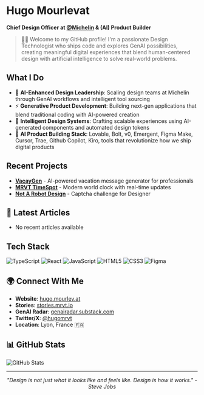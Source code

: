 # Hugo Mourlevat
**Chief Design Officer at [@Michelin](https://github.com/michelin) & (AI) Product Builder**

> 👋🏽 Welcome to my GitHub profile! I'm a passionate Design Technologist who ships code and explores GenAI possibilities, creating meaningful digital experiences that blend human-centered design with artificial intelligence to solve real-world problems.

## What I Do

- 🤖 **AI-Enhanced Design Leadership**: Scaling design teams at Michelin through GenAI workflows and intelligent tool sourcing
- ⚡ **Generative Product Development**: Building next-gen applications that blend traditional coding with AI-powered creation
- 🎨 **Intelligent Design Systems**: Crafting scalable experiences using AI-generated components and automated design tokens
- 🚀 **AI Product Building Stack**: Lovable, Bolt, v0, Emergent, Figma Make, Cursor, Trae, Github Copilot, Kiro, tools that revolutionize how we ship digital products

## Recent Projects

- **[VacayGen](https://github.com/hugomrvt/vacaygen)** - AI-powered vacation message generator for professionals
- **[MRVT TimeSpot](https://github.com/hugomrvt/mrvt-timespot)** - Modern world clock with real-time updates
- **[Not A Robot Design](https://github.com/hugomrvt/not-a-robot-design)** - Captcha challenge for Designer

## 📝 Latest Articles

<!-- SECTION:RECENT_POSTS_START -->
- No recent articles available
<!-- SECTION:RECENT_POSTS_END -->

## Tech Stack

![TypeScript](https://img.shields.io/badge/-TypeScript-3178C6?style=flat-square&logo=typescript&logoColor=white)
![React](https://img.shields.io/badge/-React-61DAFB?style=flat-square&logo=react&logoColor=black)
![JavaScript](https://img.shields.io/badge/-JavaScript-F7DF1E?style=flat-square&logo=javascript&logoColor=black)
![HTML5](https://img.shields.io/badge/-HTML5-E34F26?style=flat-square&logo=html5&logoColor=white)
![CSS3](https://img.shields.io/badge/-CSS3-1572B6?style=flat-square&logo=css3&logoColor=white)
![Figma](https://img.shields.io/badge/-Figma-F24E1E?style=flat-square&logo=figma&logoColor=white)

## 🌍 Connect With Me

- **Website**: [hugo.mourlev.at](https://hugo.mourlev.at)
- **Stories**: [stories.mrvt.io](https://stories.mrvt.io)
- **GenAI Radar**: [genairadar.substack.com](https://genairadar.substack.com)
- **Twitter/X**: [@hugomrvt](https://twitter.com/hugomrvt)
- **Location**: Lyon, France 🇫🇷

## 📊 GitHub Stats

![GitHub Stats](https://github-readme-stats.vercel.app/api?username=hugomrvt&show_icons=true&theme=dark)

---

<div align="center">
  <i>"Design is not just what it looks like and feels like. Design is how it works." - Steve Jobs</i>
</div>
